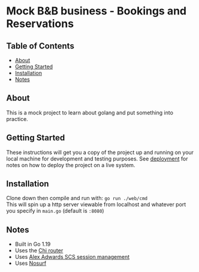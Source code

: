# Mock B&B business - Bookings and Reservations

## Table of Contents

- [About](#about)
- [Getting Started](#getting_started)
- [Installation](#installing)
- [Notes](#notes)

## About <a name = "about"></a>

This is a mock project to learn about golang and put something into practice.

## Getting Started <a name = "getting_started"></a>

These instructions will get you a copy of the project up and running on your local machine for development and testing purposes. See [deployment](#deployment) for notes on how to deploy the project on a live system.

## Installation <a name = "installing"></a>

Clone down then compile and run with: `go run ./web/cmd` <br>
This will spin up a http server viewable from localhost and whatever port you specify in `main.go` (default is `:8080`)

## Notes <a name = "notes"></a>

- Built in Go 1.19
- Uses the <a href="https://github.com/go-chi/chi/v5">Chi router</a>
- Uses <a href="https://github.com/alexedwards/scs/v2">Alex Adwards SCS session management</a>
- Uses <a href="https://">Nosurf</a>
